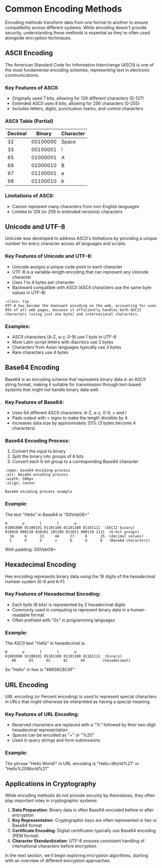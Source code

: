 # Common Encoding Methods

Encoding methods transform data from one format to another to ensure compatibility across different systems. While encoding doesn't provide security, understanding these methods is essential as they're often used alongside encryption techniques.

## ASCII Encoding

The American Standard Code for Information Interchange (ASCII) is one of the most fundamental encoding schemes, representing text in electronic communications.

### Key Features of ASCII:

- Originally used 7 bits, allowing for 128 different characters (0-127)
- Extended ASCII uses 8 bits, allowing for 256 characters (0-255)
- Includes letters, digits, punctuation marks, and control characters

### ASCII Table (Partial)

| Decimal | Binary | Character |
|---------|--------|-----------|
| 32 | 00100000 | Space |
| 33 | 00100001 | ! |
| 65 | 01000001 | A |
| 66 | 01000010 | B |
| 97 | 01100001 | a |
| 98 | 01100010 | b |

### Limitations of ASCII:

- Cannot represent many characters from non-English languages
- Limited to 128 (or 256 in extended versions) characters

## Unicode and UTF-8

Unicode was developed to address ASCII's limitations by providing a unique number for every character across all languages and scripts.

### Key Features of Unicode and UTF-8:

- Unicode assigns a unique code point to each character
- UTF-8 is a variable-length encoding that can represent any Unicode character
- Uses 1 to 4 bytes per character
- Backward compatible with ASCII (ASCII characters use the same byte values in UTF-8)

```{admonition} Why UTF-8 is Important
:class: tip
UTF-8 has become the dominant encoding on the web, accounting for over 95% of all web pages, because it efficiently handles both ASCII characters (using just one byte) and international characters.
```

### Examples:

- ASCII characters (A-Z, a-z, 0-9) use 1 byte in UTF-8
- Most Latin-script letters with diacritics use 2 bytes
- Characters from Asian languages typically use 3 bytes
- Rare characters use 4 bytes

## Base64 Encoding

Base64 is an encoding scheme that represents binary data in an ASCII string format, making it suitable for transmission through text-based systems that might not handle binary data well.

### Key Features of Base64:

- Uses 64 different ASCII characters: A-Z, a-z, 0-9, + and /
- Pads output with = signs to make the length divisible by 4
- Increases data size by approximately 33% (3 bytes become 4 characters)

### Base64 Encoding Process:

1. Convert the input to binary
2. Split the binary into groups of 6 bits
3. Convert each 6-bit group to a corresponding Base64 character

```{figure} https://upload.wikimedia.org/wikipedia/commons/thumb/7/7b/Base64_Encoding_Example.svg/600px-Base64_Encoding_Example.svg.png
:name: base64-encoding-process
:alt: Base64 encoding process
:width: 500px
:align: center

Base64 encoding process example
```

### Example:

The text "Hello" in Base64 is "SGVsbG8="

```
H       e       l       l       o
01001000 01100101 01101100 01101100 01101111  (ASCII binary)
010010 000110 010101 101100 011011 000110 1111  (6-bit groups)
  18     6      21     44     27     6      15  (decimal values)
  S      G      V      s      b      G      8   (Base64 characters)
```

With padding: SGVsbG8=

## Hexadecimal Encoding

Hex encoding represents binary data using the 16 digits of the hexadecimal number system (0-9 and A-F).

### Key Features of Hexadecimal Encoding:

- Each byte (8 bits) is represented by 2 hexadecimal digits
- Commonly used in computing to represent binary data in a human-readable format
- Often prefixed with "0x" in programming languages

### Example:

The ASCII text "Hello" in hexadecimal is:

```
H       e       l       l       o
01001000 01100101 01101100 01101100 01101111  (binary)
   48      65      6C      6C      6F        (hexadecimal)
```

So "Hello" in hex is "48656C6C6F"

## URL Encoding

URL encoding (or Percent encoding) is used to represent special characters in URLs that might otherwise be interpreted as having a special meaning.

### Key Features of URL Encoding:

- Reserved characters are replaced with a "%" followed by their two-digit hexadecimal representation
- Spaces can be encoded as "+" or "%20"
- Used in query strings and form submissions

### Example:

The phrase "Hello World!" in URL encoding is "Hello+World%21" or "Hello%20World%21"

## Applications in Cryptography

While encoding methods do not provide security by themselves, they often play important roles in cryptographic systems:

1. **Data Preparation**: Binary data is often Base64-encoded before or after encryption
2. **Key Representation**: Cryptographic keys are often represented in hex or Base64 format
3. **Certificate Encoding**: Digital certificates typically use Base64 encoding (PEM format)
4. **Character Standardization**: UTF-8 ensures consistent handling of international characters before encryption

In the next section, we'll begin exploring encryption algorithms, starting with an overview of different encryption approaches.
